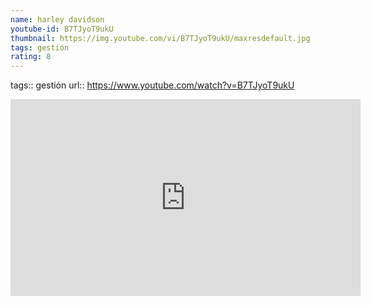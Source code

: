 ```yaml
---
name: harley davidson
youtube-id: B7TJyoT9ukU
thumbnail: https://img.youtube.com/vi/B7TJyoT9ukU/maxresdefault.jpg
tags: gestión
rating: 8
---
```

tags:: gestión
url:: https://www.youtube.com/watch?v=B7TJyoT9ukU

<iframe width='560' height='315' src='https://www.youtube.com/embed/B7TJyoT9ukU' title='YouTube video player' frameborder='0' allow='accelerometer; autoplay; clipboard-write; encrypted-media; gyroscope; picture-in-picture; web-share' allowfullscreen></iframe>


